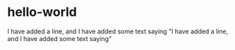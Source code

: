 # hello-world

I have added a line, and I have added some text saying "I have added a line, and I have added some text saying"
